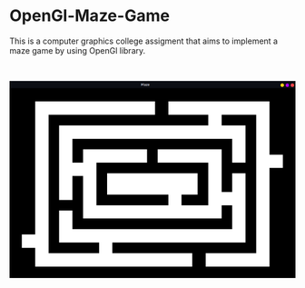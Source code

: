 # OpenGl-Maze-Game
This is a computer graphics college assigment that aims to implement a maze game by using OpenGl library.

<br />
<p align="center">
  <a href="https://github.com/VitorgsRuffo/OpenGl-Maze-Game">
    <img src="./screenshot/maze.png" alt="Logo">
  </a>
</p>

